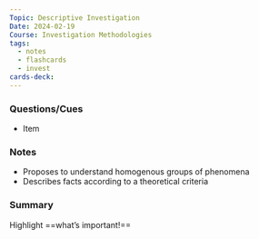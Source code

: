 ```yaml
---
Topic: Descriptive Investigation
Date: 2024-02-19
Course: Investigation Methodologies
tags:
  - notes
  - flashcards
  - invest
cards-deck:
---
```


### Questions/Cues
- Item

### Notes
- Proposes to understand homogenous groups of phenomena
- Describes facts according to a theoretical criteria

### Summary
Highlight ==what’s important!==
<!--SR:!2023-10-27,4,270-->
